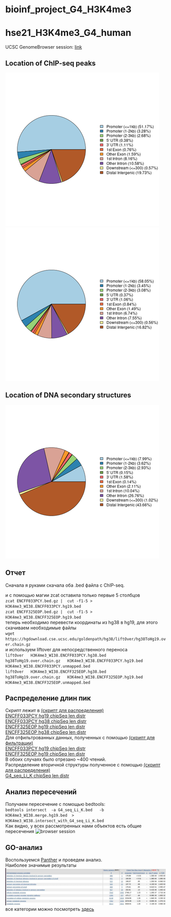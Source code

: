 # bioinf_project_G4_H3K4me3

# hse21_H3K4me3_G4_human

UCSC GenomeBrowser session: [link](http://genome.ucsc.edu/s/nDenisenko/hg19)

## Location of ChIP-seq peaks
![ENCFF033PCY chipSeq distr](https://github.com/nd0761/hse21_H3K4me3_G4_human/blob/master/img/chip_seeker.H3K4me3_WI38.ENCFF033PCY.hg19.filtered.plotAnnoPie.png)
![ENCFF325EOP chipSeq distr](https://github.com/nd0761/hse21_H3K4me3_G4_human/blob/master/img/chip_seeker.H3K4me3_WI38.ENCFF325EOP.hg19.filtered.plotAnnoPie.png)

## Location of DNA secondary structures
![G4_seq_Li_K pie chart](https://github.com/nd0761/hse21_H3K4me3_G4_human/blob/master/img/chip_seeker.G4_seq_Li_K.plotAnnoPie.png)

## Отчет

Сначала я руками скачала оба .bed файла с ChIP-seq.

и с помощью магии zcat оставила только первые 5 столбцов  
`zcat ENCFF033PCY.bed.gz |  cut -f1-5 > H3K4me3_WI38.ENCFF033PCY.hg19.bed`  
`zcat ENCFF325EOP.bed.gz |  cut -f1-5 > H3K4me3_WI38.ENCFF325EOP.hg19.bed`   
теперь необходимо перевести координаты из hg38 в hg19, для этого скачиваем необходимые файлы  
`wget https://hgdownload.cse.ucsc.edu/goldenpath/hg38/liftOver/hg38ToHg19.over.chain.gz`  
и используем liftover для непосредственного переноса  
`liftOver   H3K4me3_WI38.ENCFF033PCY.hg38.bed   hg38ToHg19.over.chain.gz   H3K4me3_WI38.ENCFF033PCY.hg19.bed   H3K4me3_WI38.ENCFF033PCY.unmapped.bed`  
`liftOver   H3K4me3_WI38.ENCFF325EOP.hg38.bed   hg38ToHg19.over.chain.gz   H3K4me3_WI38.ENCFF325EOP.hg19.bed   H3K4me3_WI38.ENCFF325EOP.unmapped.bed`

## Распределение длин пик  
Скрипт лежит в [(скрипт для распределения)](https://github.com/nd0761/hse21_H3K4me3_G4_human/blob/master/scripts/len_hist.R)  
[ENCFF033PCY hg19 chipSeq len distr](https://github.com/nd0761/hse21_H3K4me3_G4_human/blob/master/img/len_hist.H3K4me3_WI38.ENCFF033PCY.hg19.pdf)  
[ENCFF033PCY hg38 chipSeq len distr](https://github.com/nd0761/hse21_H3K4me3_G4_human/blob/master/img/len_hist.H3K4me3_WI38.ENCFF033PCY.hg38.pdf)  
[ENCFF325EOP hg19 chipSeq len distr](https://github.com/nd0761/hse21_H3K4me3_G4_human/blob/master/img/len_hist.H3K4me3_WI38.ENCFF325EOP.hg19.pdf)  
[ENCFF325EOP hg38 chipSeq len distr](https://github.com/nd0761/hse21_H3K4me3_G4_human/blob/master/img/len_hist.H3K4me3_WI38.ENCFF325EOP.hg38.pdf)  
Для отфильтрованных данных, полученных с помощью  [(скрипт для фильтрации)](https://github.com/nd0761/hse21_H3K4me3_G4_human/blob/master/scripts/filter_peaks.R)  
[ENCFF033PCY hg19 chipSeq len distr](https://github.com/nd0761/hse21_H3K4me3_G4_human/blob/master/img/filter_peaks.H3K4me3_WI38.ENCFF033PCY.hg19.filtered.hist.pdf)  
[ENCFF325EOP hg19 chipSeq len distr](https://github.com/nd0761/hse21_H3K4me3_G4_human/blob/master/img/filter_peaks.H3K4me3_WI38.ENCFF325EOP.hg19.filtered.hist.pdf)  
В обоих случаях было отрезано ~400 чтений.  
Распределение вторичной структуры полученное с помощью [(скрипт для распределения)](https://github.com/nd0761/hse21_H3K4me3_G4_human/blob/master/scripts/len_hist.R)  
[G4_seq_Li_K chipSeq len distr](https://github.com/nd0761/hse21_H3K4me3_G4_human/blob/master/img/len_hist.G4_seq_Li_K.pdf)  

## Анализ пересечений  
Получаем пересечение с помощью bedtools:  
`bedtools intersect  -a G4_seq_Li_K.bed   -b  H3K4me3_WI38.merge.hg19.bed  >  H3K4me3_WI38.intersect_with_G4_seq_Li_K.bed`  
Как видно, у всех рассмотренных нами объектов есть общие пересечения
![browser session](https://user-images.githubusercontent.com/56645934/121186398-b9db1580-c86f-11eb-978e-580c12dd1ce7.png)


## GO-анализ

Воспользуемся [Panther](http://pantherdb.org/) и проведем анализ.  
Наиболее значимые результаты
![go analyses](https://github.com/nd0761/hse21_H3K4me3_G4_human/blob/master/img/photo_2021-06-08_15-42-10.jpg?raw=true)  
все категории можно посмотреть [здесь](https://github.com/nd0761/hse21_H3K4me3_G4_human/blob/master/data/pantherdb_GO_analysis.txt)
 

